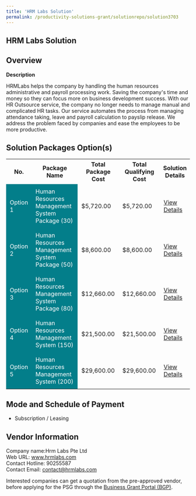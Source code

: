 ```yaml
---
title: 'HRM Labs Solution'
permalink: /productivity-solutions-grant/solutionrepo/solution3703
---
```


## HRM Labs Solution

## Overview

**Description**

HRMLabs helps the company by handling the human resources administrative and payroll processing work. Saving the company's time and money so they can focus more on business development success. With our HR Outsource service, the company no longer needs to manage manual and complicated HR tasks. Our service automates the process from managing attendance taking, leave and payroll calculation to payslip release. We address the problem faced by companies and ease the employees to be more productive.

## Solution Packages Option(s)

<table>
<tr>
<th><b>No.</b></th>
<th><b>Package Name</b></th>
<th><b>Total Package Cost</b></th>
<th><b>Total Qualifying Cost</b></th>
<th><b>Solution Details</b></th>
</tr>
<tr>
<td style='padding: 10px; background-color: #037E8A; color: #FFFFFF;'>Option 1</td>
<td style='padding: 10px; background-color: #037E8A; color: #FFFFFF;'>Human Resources Management System Package (30)</td>
<td style='padding: 10px;'>$5,720.00</td>
<td style='padding: 10px;'>$5,720.00</td>
<td style='padding: 10px;'><a href='/images/psg/hrm_labs_hrms_Desensitised_Annex_3_Part_1.pdf' target='_blank'>View Details</a></td>
</tr>
<tr>
<td style='padding: 10px; background-color: #037E8A; color: #FFFFFF;'>Option 2</td>
<td style='padding: 10px; background-color: #037E8A; color: #FFFFFF;'>Human Resources Management System Package (50)</td>
<td style='padding: 10px;'>$8,600.00</td>
<td style='padding: 10px;'>$8,600.00</td>
<td style='padding: 10px;'><a href='/images/psg/hrm_labs_hrms_Desensitised_Annex_3_Part_2.pdf' target='_blank'>View Details</a></td>
</tr>
<tr>
<td style='padding: 10px; background-color: #037E8A; color: #FFFFFF;'>Option 3</td>
<td style='padding: 10px; background-color: #037E8A; color: #FFFFFF;'>Human Resources Management System Package (80)</td>
<td style='padding: 10px;'>$12,660.00</td>
<td style='padding: 10px;'>$12,660.00</td>
<td style='padding: 10px;'><a href='/images/psg/hrm_labs_hrms_Desensitised_Annex_3_Part_3.pdf' target='_blank'>View Details</a></td>
</tr>
<tr>
<td style='padding: 10px; background-color: #037E8A; color: #FFFFFF;'>Option 4</td>
<td style='padding: 10px; background-color: #037E8A; color: #FFFFFF;'>Human Resources Management System (150)</td>
<td style='padding: 10px;'>$21,500.00</td>
<td style='padding: 10px;'>$21,500.00</td>
<td style='padding: 10px;'><a href='/images/psg/hrm_labs_hrms_Desensitised_Annex_3_Part_4.pdf' target='_blank'>View Details</a></td>
</tr>
<tr>
<td style='padding: 10px; background-color: #037E8A; color: #FFFFFF;'>Option 5</td>
<td style='padding: 10px; background-color: #037E8A; color: #FFFFFF;'>Human Resources Management System (200)</td>
<td style='padding: 10px;'>$29,600.00</td>
<td style='padding: 10px;'>$29,600.00</td>
<td style='padding: 10px;'><a href='/images/psg/hrm_labs_hrms_Desensitised_Annex_3_Part_5.pdf' target='_blank'>View Details</a></td>
</tr>
</table>

## Mode and Schedule of Payment

 - Subscription / Leasing

## Vendor Information

 Company name:Hrm Labs Pte Ltd<br>Web URL: www.hrmlabs.com <br>Contact Hotline: 90255587 <br>Contact Email: contact@hrmlabs.com 

Interested companies can get a quotation from the pre-approved vendor, before applying for the PSG through the <a href='https://www.businessgrants.gov.sg/' target='_blank' rel='noopener'>Business Grant Portal (BGP)</a>.

<script src="/jquery/resize-tables.js"></script>
